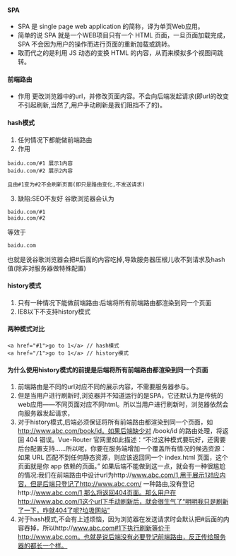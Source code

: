 #### SPA
* SPA 是 single page web application 的简称，译为单页Web应用。
* 简单的说 SPA 就是一个WEB项目只有一个 HTML 页面，一旦页面加载完成，SPA 不会因为用户的操作而进行页面的重新加载或跳转。 
* 取而代之的是利用 JS 动态的变换 HTML 的内容，从而来模拟多个视图间跳转。


#### 前端路由
* 作用
更改浏览器中的url，并修改页面内容。不会向后端发起请求(即url的改变不引起刷新,当然了,用户手动刷新是我们阻挡不了的)。

#### hash模式
1. 任何情况下都能做前端路由
2. 作用
```
baidu.com/#1 展示1内容
baidu.com/#2 展示2内容

且由#1变为#2不会刷新页面(即只是路由变化,不发送请求)
```
3. 缺陷:SEO不友好
谷歌浏览器会认为
```
baidu.com/#1
baidu.com/#2
```
等效于
```
baidu.com
```
也就是说谷歌浏览器会把#后面的内容吃掉,导致服务器压根儿收不到请求及hash值(除非对服务器做特殊配置)

#### history模式
1. 只有一种情况下能做前端路由:后端将所有前端路由都渲染到同一个页面
2. IE8以下不支持history模式

#### 两种模式对比 
```
<a href="#1">go to 1</a> // hash模式
<a href="/1">go to 1</a> // history模式
```

#### 为什么使用history模式的前提是后端将所有前端路由都渲染到同一个页面





1. 前端路由是不同的url对应不同的展示内容，不需要服务器参与。
2. 但是当用户进行刷新时,浏览器并不知道运行的是SPA，它还默认为是传统的web应用——不同页面对应不同html。所以当用户进行刷新时，浏览器依然会向服务器发起请求，
3. 对于history模式,后端必须保证将所有前端路由都渲染到同一个页面，如 http://www.abc.com/book/id。如果后端缺少对 /book/id 的路由处理，将返回 404 错误。Vue-Router 官网里如此描述：“不过这种模式要玩好，还需要后台配置支持……所以呢，你要在服务端增加一个覆盖所有情况的候选资源：如果 URL 匹配不到任何静态资源，则应该返回同一个 index.html 页面，这个页面就是你 app 依赖的页面。”
如果后端不能做到这一点，就会有一种很尴尬的情况:我们在前端路由中设计url为http://www.abc.com/1,用于展示1对应内容，但是后端只登记了http://www.abc.com/ 一种路由,没有登记http://www.abc.com/1,那么将返回404页面。那么用户在http://www.abc.com/1这个url下手动刷新后，就会很生气了“明明我只是刷新了一下，咋就404了呢?垃圾网站”
5. 对于hash模式,不会有上述烦恼，因为浏览器在发送请求时会默认把#后面的内容吞掉，所以http://www.abc.com#1下执行刷新等价于http://www.abc.com。也就是说后端没有必要登记前端路由，反正传给服务器的都长一个样。











